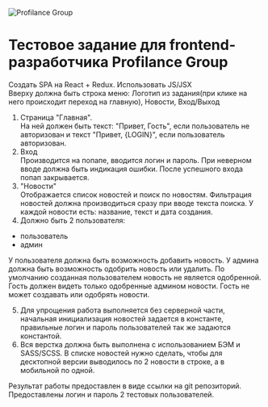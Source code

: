 ![Profilance Group](https://static.tildacdn.com/tild3638-3338-4136-b038-313132306438/Group_640.svg "Profilance Group")

# Тестовое задание для frontend-разработчика Profilance Group

Создать SPA на React + Redux. Использовать JS/JSX  
Вверху должна быть строка меню: Логотип из задания(при клике на него происходит переход на главную), Новости, Вход/Выход

1) Страница "Главная".  
На ней должен быть текст: "Привет, Гость", если пользователь не авторизован и текст "Привет, {LOGIN}", если пользователь авторизован.
2) Вход  
Производится на попапе, вводится логин и пароль. При неверном вводе должна быть индикация ошибки.
После успешного входа попап закрывается.
3) "Новости"  
Отображается список новостей и поиск по новостям. Фильтрация новостей должна производиться сразу при вводе текста поиска. У каждой новости есть: название, текст и дата создания.
4) Должно быть 2 пользователя:  
- пользователь
- админ
      
У пользователя должна быть возможность добавить новость. У админа должна быть возможность одобрить новость или удалить. По умолчанию созданная пользователем новость не является одобренной.   
Гость должен видеть только одобренные админом новости. Гость не может создавать или одобрять новости.  
  
5) Для упрощения работа выполняется без серверной части, начальная инициализация новостей задается в константе, правильные логин и пароль пользователей так же задаются константой.  
6) Вся верстка должна быть выполнена с использованием БЭМ и SASS/SCSS. В списке новостей нужно сделать, чтобы для десктопной версии выводилось по 2 новости в строке, а в мобильной по одной.
  
Результат работы предоставлен в виде ссылки на git репозиторий.
Предоставлены логин и пароль 2 тестовых пользователей.